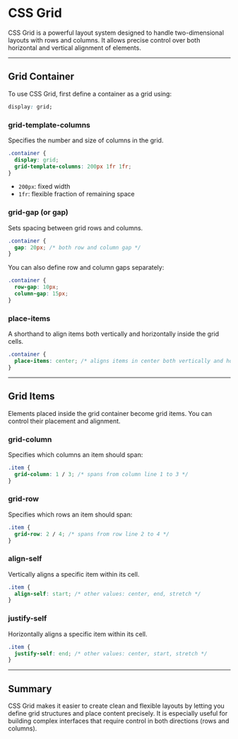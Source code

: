 # CSS Grid

CSS Grid is a powerful layout system designed to handle two-dimensional layouts with rows and columns. It allows precise control over both horizontal and vertical alignment of elements.

---

## Grid Container

To use CSS Grid, first define a container as a grid using:

```css
display: grid;
```

### grid-template-columns

Specifies the number and size of columns in the grid.

```css
.container {
  display: grid;
  grid-template-columns: 200px 1fr 1fr;
}
```

* `200px`: fixed width
* `1fr`: flexible fraction of remaining space

### grid-gap (or gap)

Sets spacing between grid rows and columns.

```css
.container {
  gap: 20px; /* both row and column gap */
}
```

You can also define row and column gaps separately:

```css
.container {
  row-gap: 10px;
  column-gap: 15px;
}
```

### place-items

A shorthand to align items both vertically and horizontally inside the grid cells.

```css
.container {
  place-items: center; /* aligns items in center both vertically and horizontally */
}
```

---

## Grid Items

Elements placed inside the grid container become grid items. You can control their placement and alignment.

### grid-column

Specifies which columns an item should span:

```css
.item {
  grid-column: 1 / 3; /* spans from column line 1 to 3 */
}
```

### grid-row

Specifies which rows an item should span:

```css
.item {
  grid-row: 2 / 4; /* spans from row line 2 to 4 */
}
```

### align-self

Vertically aligns a specific item within its cell.

```css
.item {
  align-self: start; /* other values: center, end, stretch */
}
```

### justify-self

Horizontally aligns a specific item within its cell.

```css
.item {
  justify-self: end; /* other values: center, start, stretch */
}
```

---

## Summary

CSS Grid makes it easier to create clean and flexible layouts by letting you define grid structures and place content precisely. It is especially useful for building complex interfaces that require control in both directions (rows and columns).

